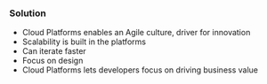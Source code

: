 ### Solution
- Cloud Platforms enables an Agile culture, driver for innovation
- Scalability is built in the platforms
- Can iterate faster
- Focus on design
- Cloud Platforms lets developers focus on driving business value